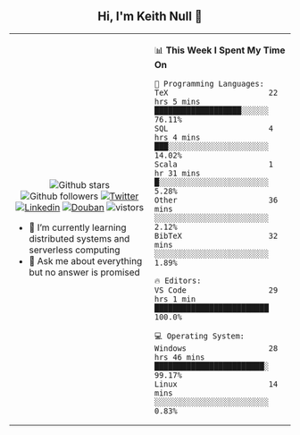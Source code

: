 <h2 align="center"> Hi, I'm Keith Null 👋 </h2>

<table>
    <tr>
        <td valign="center" width="50%">
            <p align="center">
              <img src="https://img.shields.io/github/stars/keithnull?style=social" alt="Github stars" />
              <img src="https://img.shields.io/github/followers/keithnull?style=social" alt="Github followers" />
              <a href="https://twitter.com/_keithnull"><img src="https://img.shields.io/badge/@__keithnull-1DA1F2?style=flat&logo=Twitter&logoColor=white" alt="Twitter"/></a>
              <a href="https://www.linkedin.com/in/wuzhengke/?locale=en_US"><img src="https://img.shields.io/badge/@wuzhengke-0073b1?style=flat&logo=LinkedIn&logoColor=white" alt="Linkedin" /></a>
              <a href="https://www.douban.com/people/keith1"><img src="https://img.shields.io/badge/@keith1-007722?style=flat&logo=Douban&logoColor=white" alt="Douban" /></a>
              <img src="https://visitor-badge.glitch.me/badge?page_id=keithnull" alt="vistors" />
            </p>
            <ul>
                <li>🌱 I’m currently learning distributed systems and serverless computing</li>
                <li>💬 Ask me about everything but no answer is promised</li>
            </ul>
        </td>
       <td valign="top" width="50%">
    
<!--START_SECTION:waka-->
📊 **This Week I Spent My Time On** 

```text
💬 Programming Languages: 
TeX                      22 hrs 5 mins       ███████████████████░░░░░░   76.11% 
SQL                      4 hrs 4 mins        ███░░░░░░░░░░░░░░░░░░░░░░   14.02% 
Scala                    1 hr 31 mins        █░░░░░░░░░░░░░░░░░░░░░░░░   5.28% 
Other                    36 mins             ░░░░░░░░░░░░░░░░░░░░░░░░░   2.12% 
BibTeX                   32 mins             ░░░░░░░░░░░░░░░░░░░░░░░░░   1.89%

🔥 Editors: 
VS Code                  29 hrs 1 min        █████████████████████████   100.0%

💻 Operating System: 
Windows                  28 hrs 46 mins      ████████████████████████░   99.17% 
Linux                    14 mins             ░░░░░░░░░░░░░░░░░░░░░░░░░   0.83%

```


<!--END_SECTION:waka-->
</td></tr>
</table>



